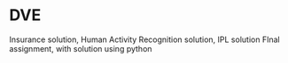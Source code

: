 # DVE
Insurance solution, Human Activity Recognition solution, IPL solution
FInal assignment, with solution using python
